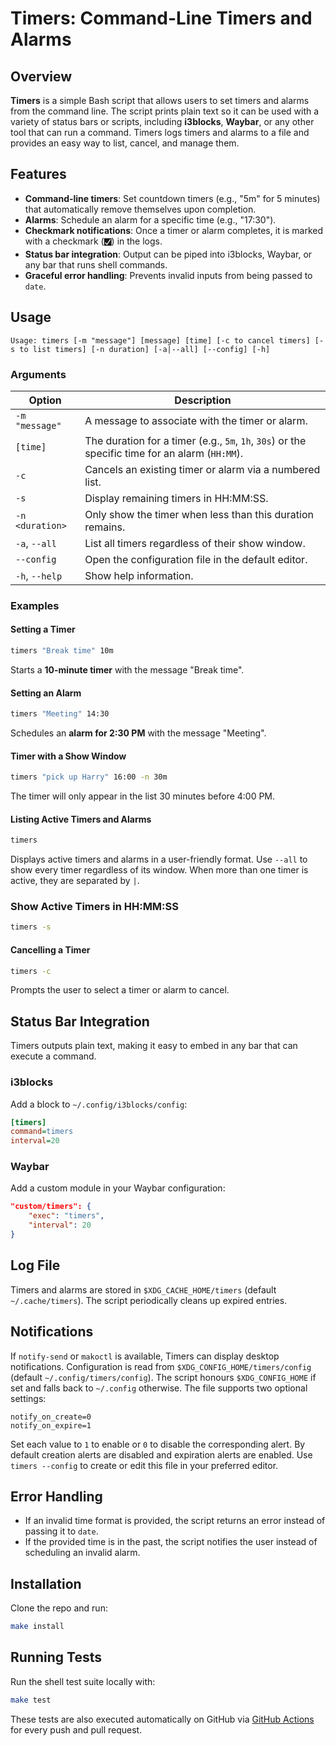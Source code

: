 # Timers: Command-Line Timers and Alarms

## Overview
**Timers** is a simple Bash script that allows users to set timers and alarms from the command line. The script prints plain text so it can be used with a variety of status bars or scripts, including **i3blocks**, **Waybar**, or any other tool that can run a command. Timers logs timers and alarms to a file and provides an easy way to list, cancel, and manage them.

## Features
- **Command-line timers**: Set countdown timers (e.g., "5m" for 5 minutes) that automatically remove themselves upon completion.
- **Alarms**: Schedule an alarm for a specific time (e.g., "17:30").
- **Checkmark notifications**: Once a timer or alarm completes, it is marked with a checkmark (`🮱`) in the logs.
- **Status bar integration**: Output can be piped into i3blocks, Waybar, or any bar that runs shell commands.
- **Graceful error handling**: Prevents invalid inputs from being passed to `date`.

## Usage
```
Usage: timers [-m "message"] [message] [time] [-c to cancel timers] [-s to list timers] [-n duration] [-a|--all] [--config] [-h]
```

### Arguments
| Option | Description |
|--------|-------------|
| `-m "message"` | A message to associate with the timer or alarm. |
| `[time]` | The duration for a timer (e.g., `5m`, `1h`, `30s`) or the specific time for an alarm (`HH:MM`). |
| `-c` | Cancels an existing timer or alarm via a numbered list. |
| `-s` | Display remaining timers in HH:MM:SS. |
| `-n <duration>` | Only show the timer when less than this duration remains. |
| `-a`, `--all` | List all timers regardless of their show window. |
| `--config` | Open the configuration file in the default editor. |
| `-h`, `--help` | Show help information. |

### Examples
#### Setting a Timer
```bash
timers "Break time" 10m
```
Starts a **10-minute timer** with the message "Break time".

#### Setting an Alarm
```bash
timers "Meeting" 14:30
```
Schedules an **alarm for 2:30 PM** with the message "Meeting".

#### Timer with a Show Window
```bash
timers "pick up Harry" 16:00 -n 30m
```
The timer will only appear in the list 30 minutes before 4:00 PM.

#### Listing Active Timers and Alarms
```bash
timers
```
Displays active timers and alarms in a user-friendly format.
Use `--all` to show every timer regardless of its window.
When more than one timer is active, they are separated by `|`.

### Show Active Timers in HH:MM:SS
```bash
timers -s
```

#### Cancelling a Timer
```bash
timers -c
```
Prompts the user to select a timer or alarm to cancel.

## Status Bar Integration
Timers outputs plain text, making it easy to embed in any bar that can execute a command.

### i3blocks
Add a block to `~/.config/i3blocks/config`:
```ini
[timers]
command=timers
interval=20
```

### Waybar
Add a custom module in your Waybar configuration:
```json
"custom/timers": {
    "exec": "timers",
    "interval": 20
}
```

## Log File
Timers and alarms are stored in `$XDG_CACHE_HOME/timers` (default `~/.cache/timers`).
The script periodically cleans up expired entries.

## Notifications
If `notify-send` or `makoctl` is available, Timers can display desktop
notifications. Configuration is read from
`$XDG_CONFIG_HOME/timers/config` (default `~/.config/timers/config`). The
script honours `$XDG_CONFIG_HOME` if set and falls back to `~/.config`
otherwise. The file supports two optional settings:

```
notify_on_create=0
notify_on_expire=1
```

Set each value to `1` to enable or `0` to disable the corresponding
alert. By default creation alerts are disabled and expiration alerts
are enabled.
Use `timers --config` to create or edit this file in your preferred editor.

## Error Handling
- If an invalid time format is provided, the script returns an error instead of passing it to `date`.
- If the provided time is in the past, the script notifies the user instead of scheduling an invalid alarm.

## Installation

Clone the repo and run:

```bash
make install
```

## Running Tests

Run the shell test suite locally with:

```bash
make test
```

These tests are also executed automatically on GitHub via
[GitHub Actions](https://docs.github.com/actions) for every push
and pull request.
